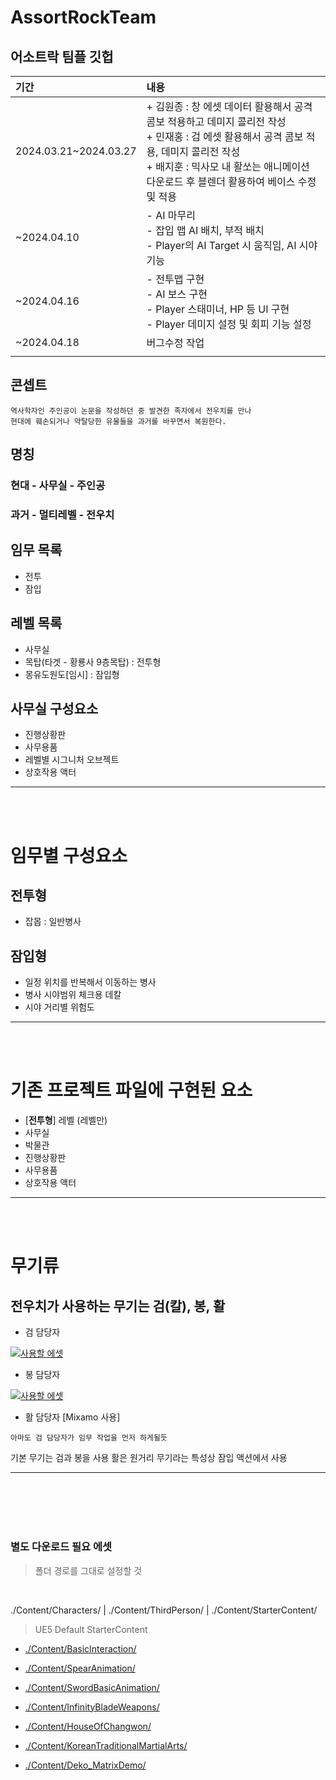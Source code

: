 # AssortRockTeam
어소트락 팀플 깃헙
---

|기간|내용|
|:--|:--|
|2024.03.21~2024.03.27|+ 김원종 : 창 에셋 데이터 활용해서 공격 콤보 적용하고 데미지 콜리전 작성 <br> + 민재홍 : 검 에셋 활용해서 공격 콤보 적용, 데미지 콜리전 작성 <br> + 배지훈 : 믹사모 내 활쏘는 애니메이션 다운로드 후 블렌더 활용하여 베이스 수정 및 적용|
|~2024.04.10|- AI 마무리 <br>- 잡입 맵 AI 배치, 부적 배치 <br>- Player의 AI Target 시 움직임, AI 시야 기능|
|~2024.04.16|- 전투맵 구현<br>- AI 보스 구현 <br>- Player 스태미너, HP 등 UI 구현 <br>- Player 데미지 설정 및 회피 기능 설정|
|~2024.04.18|버그수정 작업|
|||

## 콘셉트
```
역사학자인 주인공이 논문을 작성하던 중 발견한 족자에서 전우치를 만나 
현대에 훼손되거나 약탈당한 유물들을 과거를 바꾸면서 복원한다.
```

## 명칭
### 현대 - 사무실 - 주인공
### 과거 - 멀티레벨 - 전우치

## 임무 목록
- 전투 
- 잠입 

## 레벨 목록
- 사무실
- 목탑(타겟 - 황룡사 9층목탑) : 전투형
- 몽유도원도[임시] : 잠입형

## 사무실 구성요소
- 진행상황판
- 사무용품
- 레벨별 시그니처 오브젝트
- 상호작용 액터

---
<br><br>

# 임무별 구성요소

## 전투형
- 잡몹 : 일반병사

## 잠입형
- 일정 위치를 반복해서 이동하는 병사
- 병사 시야범위 체크용 데칼
- 시야 거리별 위험도


---
<br><br>

# 기존 프로젝트 파일에 구현된 요소
- [**전투형**] 레벨 (레벨만)
- 사무실
- 박물관
- 진행상황판
- 사무용품
- 상호작용 액터

---
<br><br>

# 무기류
## 전우치가 사용하는 무기는 검(칼), 봉, 활
- 검 담당자 

[![사용할 에셋](https://cdn1.epicgames.com/ue/product/Thumbnail/SwordBasicAnimation_thumb-284x284-7974ad6a6889f2926ebf42931b32735c.png?resize=1&w=300)](https://youtu.be/OE8u0wtV1Ag)

- 봉 담당자

[![사용할 에셋](https://cdn1.epicgames.com/ue/product/Thumbnail/SpearGlaiveAnimation_thumb-284x284-a51e829dae26d7ee09d483cf60223433.png?resize=1&w=300)](https://youtu.be/9kiyHn2liUI)

- 활 담당자 [Mixamo 사용]

`아마도 검 담당자가 임무 작업을 먼저 하게될듯`

기본 무기는 검과 봉을 사용
활은 원거리 무기라는 특성상 잠입 액션에서 사용


---
<br><br><br><br>

### 별도 다운로드 필요 에셋
> 폴더 경로를 그대로 설정할 것

<br>

./Content/Characters/ | ./Content/ThirdPerson/ | ./Content/StarterContent/<br>
> UE5 Default StarterContent 

- [./Content/BasicInteraction/](https://www.unrealengine.com/marketplace/ko/product/basic-interaction-widgets-notes)

- [./Content/SpearAnimation/](https://www.unrealengine.com/marketplace/ko/product/spear-glaive-animation)

- [./Content/SwordBasicAnimation/](https://www.unrealengine.com/marketplace/ko/product/sword-basic-animation)

- [./Content/InfinityBladeWeapons/](https://www.unrealengine.com/marketplace/ko/product/infinity-blade-weapons)

- [./Content/HouseOfChangwon/](https://www.unrealengine.com/marketplace/ko/product/house-of-changwon)

- [./Content/KoreanTraditionalMartialArts/](https://www.unrealengine.com/marketplace/ko/product/korean-traditional-martial-arts)

- [./Content/Deko_MatrixDemo/](https://www.unrealengine.com/marketplace/ko/product/31797bf6fa0545d590e3bb17d0968dea)
